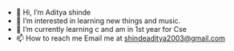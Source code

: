 - 👋 Hi, I’m Aditya shinde
- 👀 I’m interested in learning new things and music.
- 🌱 I’m currently learning c and am in 1st year for Cse
- 📫 How to reach me Email me at shindeaditya2003@gmail.com

<!---
Adi210920/Adi210920 is a ✨ special ✨ repository because its `README.md` (this file) appears on your GitHub profile.
You can click the Preview link to take a look at your changes.
--->
